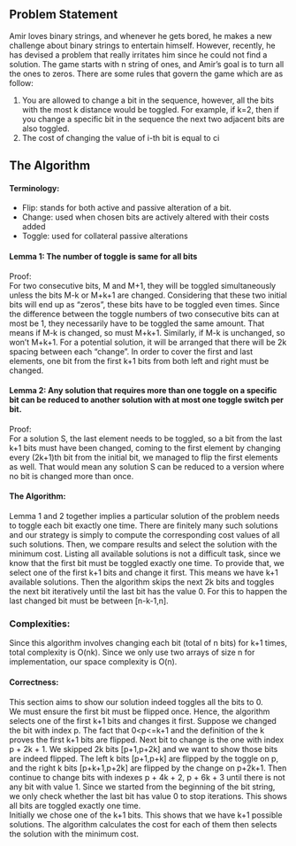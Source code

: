 ## Problem Statement

Amir loves binary strings, and whenever he gets bored, he makes a new challenge about binary strings to entertain himself. However, recently, he has devised a problem that really irritates him since he could not find a solution.
The game starts with n string of ones, and Amir’s goal is to turn all the ones to zeros. There are some rules that govern the game which are as follow:
1. You are allowed to change a bit in the sequence, however, all the bits with the most k distance would be toggled. For example, if k=2, then if you change a specific bit in the sequence the next two adjacent bits are also toggled.
2. The cost of changing the value of i-th bit is equal to ci

## The Algorithm


#### Terminology: 
* Flip: stands for both active and passive alteration of a bit.<br>
* Change: used when chosen bits are actively altered with their costs added <br>
* Toggle: used for collateral passive alterations <br>

#### Lemma 1: The number of toggle is same for all bits 
Proof: <br>
For two consecutive bits, M and M+1, they will be toggled simultaneously unless the bits M-k or M+k+1 are changed. Considering that these two initial bits will end up as “zeros”, these bits have to be toggled even times. Since the difference between the toggle numbers of two consecutive bits can at most be 1, they necessarily have to be toggled the same amount. That means if M-k is changed, so must M+k+1. Similarly, if M-k is unchanged, so won’t M+k+1. For a potential solution, it will be arranged that there will be 2k spacing between each “change”. In order to cover the first and last elements, one bit from the first k+1 bits from both left and right must be changed. 

#### Lemma 2: Any solution that requires more than one toggle on a specific bit can be reduced to another solution with at most one toggle switch per bit. 
Proof: <br>
For a solution S, the last element needs to be toggled, so a bit from the last k+1 bits must have been changed, coming to the first element by changing every (2k+1)th bit from the initial bit, we managed to flip the first elements as well. That would mean any solution S can be reduced to a version where no bit is changed more than once. 


#### The Algorithm: <br>
Lemma 1 and 2 together implies a particular solution of the problem needs to toggle each bit exactly one time.  There are finitely many such solutions and our strategy is simply to compute the corresponding cost values of all such solutions. Then, we compare results and select the solution with the minimum cost. Listing all available solutions is not a difficult task, since we know that the first bit must be toggled exactly one time. To provide that, we select one of the first k+1 bits and change it first. This means we have k+1 available solutions. Then the algorithm skips the next 2k bits and toggles the next bit iteratively until the last bit has the value 0. For this to happen the last changed bit must be between [n-k-1,n].

### Complexities:
Since this algorithm involves changing each bit (total of n bits) for k+1 times, total complexity is O(nk). Since we only use two arrays of size n for implementation, our space complexity is O(n).

#### Correctness: 
This section aims to show our solution indeed toggles all the bits to 0.<br>
We must ensure the first bit must be flipped once. Hence, the algorithm selects one of the first k+1 bits and changes it first. Suppose we changed the bit with index p. The fact that 0<p<=k+1 and the definition of the k proves the first k+1 bits are flipped. Next bit to change is the one with index   p + 2k + 1.
We skipped 2k bits [p+1,p+2k] and we want to show those bits are indeed flipped. The left k bits [p+1,p+k] are flipped by the toggle on p, and the right k bits [p+k+1,p+2k]  are flipped by the change on p+2k+1. Then continue to change bits with indexes  p + 4k + 2, p + 6k + 3 until there is not any bit with value 1. Since we started from the beginning of the bit string, we only check whether the last bit has value 0 to stop iterations. This shows all bits are toggled exactly one time.
<br>
Initially we chose one of the k+1 bits. This shows that we have k+1 possible solutions. The algorithm calculates the cost for each of them then selects the solution with the minimum cost.
